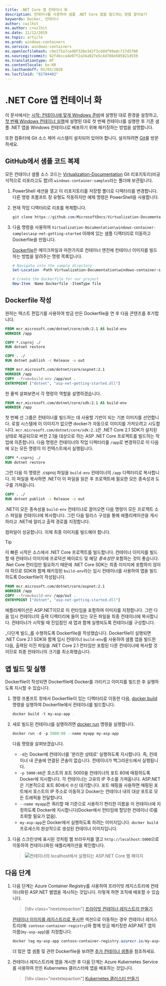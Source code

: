 ```yaml
---
title: .NET Core 앱 컨테이너 화
description: 컨테이너를 사용하여 샘플 .NET Core 앱을 빌드하는 방법 알아보기
keywords: Docker, 컨테이너
author: cwilhit
ms.author: crwilhit
ms.date: 11/12/2019
ms.topic: article
ms.prod: windows-containers
ms.service: windows-containers
ms.openlocfilehash: c9e175a7ced0f328e342f3cdd4f99adc717d5700
ms.sourcegitcommit: 62f4bcca4e07f2a34a927e5c4d786e505821d559
ms.translationtype: HT
ms.contentlocale: ko-KR
ms.lasthandoff: 05/05/2020
ms.locfileid: "82784402"
---
```

# <a name="containerize-a-net-core-app"></a>.NET Core 앱 컨테이너 화

이 문서에서는 [시작: 컨테이너에 맞게 Windows 준비](set-up-environment.md)에 설명된 대로 환경을 설정하고, [첫 번째 Windows 컨테이너 실행](run-your-first-container.md)에 설명된 대로 첫 번째 컨테이너를 실행한 후 기존 샘플 .NET 앱을 Windows 컨테이너로 배포하기 위해 패키징하는 방법을 설명합니다.

또한 컴퓨터에 Git 소스 제어 시스템이 설치되어 있어야 합니다. 설치하려면 [Git](https://git-scm.com/download)를 방문하세요.

## <a name="clone-the-sample-code-from-github"></a>GitHub에서 샘플 코드 복제

모든 컨테이너 샘플 소스 코드는 [Virtualization-Documentation](https://github.com/MicrosoftDocs/Virtualization-Documentation) Git 리포지토리(비공식적으로 리포라고도 함)의 `windows-container-samples`라는 폴더에 보관됩니다.

1. PowerShell 세션을 열고 이 리포지토리를 저장할 폴더로 디렉터리를 변경합니다. 다른 명령 프롬프트 창 유형도 작동하지만 예제 명령은 PowerShell을 사용합니다.
2. 현재 작업 디렉터리로 리포를 복제합니다.

   ```PowerShell
   git clone https://github.com/MicrosoftDocs/Virtualization-Documentation.git
   ```

3. 다음 명령을 사용하여 `Virtualization-Documentation\windows-container-samples\asp-net-getting-started` 아래에 있는 샘플 디렉터리로 이동하고 Dockerfile을 만듭니다.

   [Dockerfile](https://docs.docker.com/engine/reference/builder/)은 메이크파일과 마찬가지로 컨테이너 엔진에 컨테이너 이미지를 빌드하는 방법을 알려주는 명령 목록입니다.

   ```Powershell
   # Navigate into the sample directory
   Set-Location -Path Virtualization-Documentation\windows-container-samples\asp-net-getting-started

   # Create the Dockerfile for our project
   New-Item -Name Dockerfile -ItemType file
   ```

## <a name="write-the-dockerfile"></a>Dockerfile 작성

원하는 텍스트 편집기를 사용하여 방금 만든 Dockerfile을 연 후 다음 콘텐츠를 추가합니다.

```Dockerfile
FROM mcr.microsoft.com/dotnet/core/sdk:2.1 AS build-env
WORKDIR /app

COPY *.csproj ./
RUN dotnet restore

COPY . ./
RUN dotnet publish -c Release -o out

FROM mcr.microsoft.com/dotnet/core/aspnet:2.1
WORKDIR /app
COPY --from=build-env /app/out .
ENTRYPOINT ["dotnet", "asp-net-getting-started.dll"]
```

한 줄씩 살펴보면서 각 명령의 역할을 설명하겠습니다.

```Dockerfile
FROM mcr.microsoft.com/dotnet/core/sdk:2.1 AS build-env
WORKDIR /app
```

첫 번째 선 그룹은 컨테이너를 빌드하는 데 사용할 기반이 되는 기본 이미지를 선언합니다. 로컬 시스템에 이 이미지가 없으면 docker가 자동으로 이미지를 가져오려고 시도합니다. `mcr.microsoft.com/dotnet/core/sdk:2.1`은 .NET Core 2.1 SDK가 설치된 상태로 제공되므로 버전 2.1을 대상으로 하는 ASP .NET Core 프로젝트를 빌드하는 작업에 의존합니다. 다음 명령은 컨테이너의 작업 디렉터리를 `/app`로 변경하므로 이 다음에 오는 모든 명령이 이 컨텍스트에서 실행됩니다.

```Dockerfile
COPY *.csproj ./
RUN dotnet restore
```

그런 다음 이 명령은 .csproj 파일을 `build-env` 컨테이너의 `/app` 디렉터리로 복사합니다. 이 파일을 복사하면 .NET이 이 파일을 읽은 후 프로젝트에 필요한 모든 종속성과 도구를 가져옵니다.

```Dockerfile
COPY . ./
RUN dotnet publish -c Release -o out
```

.NET이 모든 종속성을 `build-env` 컨테이너로 끌어오면 다음 명령이 모든 프로젝트 소스 파일을 컨테이너에 복사합니다. 그런 다음 릴리스 구성을 통해 애플리케이션을 게시하라고 .NET에 알리고 출력 경로를 지정합니다.

컴파일이 성공합니다. 이제 최종 이미지를 빌드해야 합니다. 

> [!TIP]
> 이 빠른 시작은 소스에서 .NET Core 프로젝트를 빌드합니다. 컨테이너 이미지를 빌드할 때 컨테이너 이미지에 프로덕션 페이로드 및 해당 _종속성만_ 포함하는 것이 좋습니다. .Net Core 런타임만 필요하기 때문에 .NET Core SDK는 최종 이미지에 포함하지 않아야 하므로 SDK와 함께 패키징된 `build-env`라는 임시 컨테이너를 사용하여 앱을 빌드하도록 Dockerfile이 작성됩니다.

```Dockerfile
FROM mcr.microsoft.com/dotnet/core/aspnet:2.1
WORKDIR /app
COPY --from=build-env /app/out .
ENTRYPOINT ["dotnet", "asp-net-getting-started.dll"]
```

애플리케이션은 ASP.NET이므로 이 런타임을 포함하여 이미지를 지정합니다. 그런 다음 임시 컨테이너의 출력 디렉터리에 들어 있는 모든 파일을 최종 컨테이너에 복사합니다. 컨테이너가 시작될 때 진입점인 새 앱과 함께 실행되도록 컨테이너를 구성합니다.

_다단계 빌드_를 수행하도록 Dockerfile을 작성했습니다. Dockerfile이 실행되면 .NET Core 2.1 SDK와 함께 임시 컨테이너 `build-env`를 사용하여 샘플 앱을 빌드한 다음, 출력된 이진 파일을 .NET Core 2.1 런타임만 포함된 다른 컨테이너에 복사할 것이므로 최종 컨테이너의 크기를 최소화했습니다.

## <a name="build-and-run-the-app"></a>앱 빌드 및 실행

Dockerfile이 작성되면 Dockerfile에 Docker를 가리키고 이미지를 빌드한 후 실행하도록 지시할 수 있습니다.

1. 명령 프롬프트 창에서 Dockerfile이 있는 디렉터리로 이동한 다음, [docker build](https://docs.docker.com/engine/reference/commandline/build/) 명령을 실행하여 Dockerfile에서 컨테이너를 빌드합니다.

   ```Powershell
   docker build -t my-asp-app .
   ```

2. 새로 빌드된 컨테이너를 실행하려면 [docker run](https://docs.docker.com/engine/reference/commandline/run/) 명령을 실행합니다.

   ```Powershell
   docker run -d -p 5000:80 --name myapp my-asp-app
   ```

   다음 명령을 살펴보겠습니다.

   * `-d`는 Docker에 컨테이너를 '분리한 상태로' 실행하도록 지시합니다. 즉, 컨테이너 내 콘솔에 연결된 콘솔이 없습니다. 컨테이너가 백그라운드에서 실행됩니다. 
   * `-p 5000:80`은 호스트의 포트 5000을 컨테이너의 포트 80에 매핑하도록 Docker에 지시합니다. 각 컨테이너는 고유의 IP 주소를 가져옵니다. ASP.NET은 기본적으로 포트 80에서 수신 대기합니다. 포트 매핑을 사용하면 매핑된 포트에서 호스트의 IP 주소로 이동하고 Docker는 컨테이너 내의 대상 포트로 모든 트래픽을 전달합니다.
   * `--name myapp`은 쿼리할 때 기준으로 사용하기 편리한 이름을 이 컨테이너에 지정하도록 Docker에 지시합니다(Docker에서 런타임에 할당한 컨테이너 ID를 조회할 필요가 없음).
   * `my-asp-app`은 Docker에서 실행하도록 하려는 이미지입니다. `docker build` 프로세스의 완성작으로 생성된 컨테이너 이미지입니다.

3. 다음 스크린샷에 표시된 것처럼 웹 브라우저를 열고 `http://localhost:5000`으로 이동하여 컨테이너화된 애플리케이션을 확인합니다.

   >![컨테이너의 localhost에서 실행되는 ASP.NET Core 웹 페이지](media/SampleAppScreenshot.png)

## <a name="next-steps"></a>다음 단계

1. 다음 단계는 Azure Container Registry를 사용하여 프라이빗 레지스트리에 컨테이너화된 ASP.NET 웹앱을 게시하는 것입니다. 이렇게 하면 조직에 배포할 수 있습니다.

   > [!div class="nextstepaction"]
   > [프라이빗 컨테이너 레지스트리 만들기](https://docs.microsoft.com/azure/container-registry/container-registry-get-started-powershell)

   [컨테이너 이미지를 레지스트리로 푸시](https://docs.microsoft.com/azure/container-registry/container-registry-get-started-powershell#push-image-to-registry)한 섹션으로 이동하는 경우 컨테이너 레지스트리(예: `contoso-container-registry`)와 함께 방금 패키징한 ASP.NET 앱의 이름(`my-asp-app`)을 지정합니다.

   ```PowerShell
   docker tag my-asp-app contoso-container-registry.azurecr.io/my-asp-app:v1
   ```

   더 많은 앱 샘플 및 관련 Dockerfile을 보려면 [추가 컨테이너 샘플](../samples.md)을 참조하세요.

2. 컨테이너 레지스트리에 앱을 게시한 후 다음 단계는 Azure Kubernetes Service를 사용하여 만든 Kubernetes 클러스터에 앱을 배포하는 것입니다.

   > [!div class="nextstepaction"]
   > [Kubernetes 클러스터 만들기](https://docs.microsoft.com/azure/aks/windows-container-cli)
